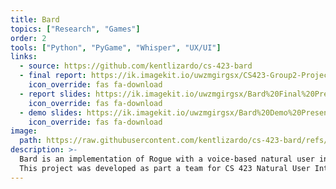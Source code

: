 ```yaml
---
title: Bard
topics: ["Research", "Games"]
order: 2
tools: ["Python", "PyGame", "Whisper", "UX/UI"]
links:
  - source: https://github.com/kentlizardo/cs-423-bard
  - final report: https://ik.imagekit.io/uwzmgirgsx/CS423-Group2-Project-04-Final-Report.docx?updatedAt=1742537510333
    icon_override: fas fa-download
  - report slides: https://ik.imagekit.io/uwzmgirgsx/Bard%20Final%20Presentation.pptx?updatedAt=1742537816785
    icon_override: fas fa-download
  - demo slides: https://ik.imagekit.io/uwzmgirgsx/Bard%20Demo%20Presentation.pptx?updatedAt=1742538821872
    icon_override: fas fa-download
image:
  path: https://raw.githubusercontent.com/kentlizardo/cs-423-bard/refs/heads/main/screenshot.png
description: >-
  Bard is an implementation of Rogue with a voice-based natural user interface.
  This project was developed as part a team for CS 423 Natural User Interactions. User studies and testing were used to design and improve the guided voice controls and commands.
---
```

